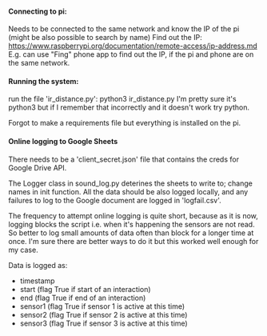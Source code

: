 #### Connecting to pi:

Needs to be connected to the same network and know the IP of the pi (might be also possible to search by name)
Find out the IP: https://www.raspberrypi.org/documentation/remote-access/ip-address.md
E.g. can use "Fing" phone app to find out the IP, if the pi and phone are on the same network.


#### Running the system:

run the file 'ir_distance.py': python3 ir_distance.py
I'm pretty sure it's python3 but if I remember that incorrectly and it doesn't work try python.

Forgot to make a requirements file but everything is installed on the pi.

#### Online logging to Google Sheets

There needs to be a 'client_secret.json' file that contains the creds for Google Drive API.

The Logger class in sound_log.py deterines the sheets to write to; change names in init function. All the data should be also logged locally, and any failures to log to the Google document are logged in 'logfail.csv'. 

The frequency to attempt online logging is quite short, because as it is now, logging blocks the script i.e. when it's happening the sensors are not read. So better to log small amounts of data often than block for a longer time at once. I'm sure there are better ways to do it but this worked well enough for my case.

Data is logged as: 
 - timestamp
 - start (flag True if start of an interaction)
 - end (flag True if end of an interaction)
 - sensor1 (flag True if sensor 1 is active at this time)
 - sensor2 (flag True if sensor 2 is active at this time)
 - sensor3 (flag True if sensor 3 is active at this time)
